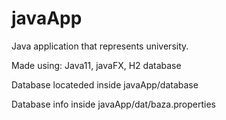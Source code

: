 # javaApp

Java application that represents university.

Made using: Java11, javaFX, H2 database

Database locateded inside javaApp/database

Database info inside javaApp/dat/baza.properties
